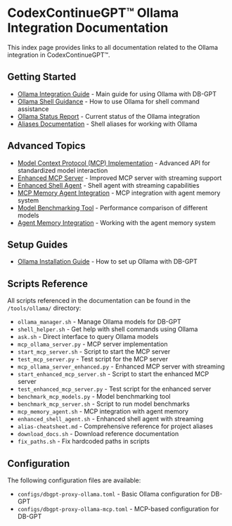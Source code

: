 # CodexContinueGPT™ Ollama Integration Documentation

This index page provides links to all documentation related to the Ollama integration in CodexContinueGPT™.

## Getting Started

- [Ollama Integration Guide](OLLAMA_INTEGRATION.md) - Main guide for using Ollama with DB-GPT
- [Ollama Shell Guidance](../ollama_shell_guidance.md) - How to use Ollama for shell command assistance
- [Ollama Status Report](OLLAMA_STATUS.md) - Current status of the Ollama integration
- [Aliases Documentation](ALIASES_README.md) - Shell aliases for working with Ollama

## Advanced Topics

- [Model Context Protocol (MCP) Implementation](MCP_OLLAMA.md) - Advanced API for standardized model interaction
- [Enhanced MCP Server](ENHANCED_MCP_OLLAMA.md) - Improved MCP server with streaming support
- [Enhanced Shell Agent](ENHANCED_SHELL_AGENT.md) - Shell agent with streaming capabilities
- [MCP Memory Agent Integration](MCP_MEMORY_AGENT.md) - MCP integration with agent memory system
- [Model Benchmarking Tool](BENCHMARK_TOOL.md) - Performance comparison of different models
- [Agent Memory Integration](AGENT_MEMORY_GUIDE.md) - Working with the agent memory system

## Setup Guides

- [Ollama Installation Guide](Ollama-Integration.md#repository-setup) - How to set up Ollama with DB-GPT

## Scripts Reference

All scripts referenced in the documentation can be found in the `/tools/ollama/` directory:

- `ollama_manager.sh` - Manage Ollama models for DB-GPT
- `shell_helper.sh` - Get help with shell commands using Ollama
- `ask.sh` - Direct interface to query Ollama models
- `mcp_ollama_server.py` - MCP server implementation
- `start_mcp_server.sh` - Script to start the MCP server
- `test_mcp_server.py` - Test script for the MCP server
- `mcp_ollama_server_enhanced.py` - Enhanced MCP server with streaming
- `start_enhanced_mcp_server.sh` - Script to start the enhanced MCP server
- `test_enhanced_mcp_server.py` - Test script for the enhanced server
- `benchmark_mcp_models.py` - Model benchmarking tool
- `benchmark_mcp_server.sh` - Script to run model benchmarks
- `mcp_memory_agent.sh` - MCP integration with agent memory
- `enhanced_shell_agent.sh` - Enhanced shell agent with streaming
- `alias-cheatsheet.md` - Comprehensive reference for project aliases
- `download_docs.sh` - Download reference documentation
- `fix_paths.sh` - Fix hardcoded paths in scripts

## Configuration

The following configuration files are available:

- `configs/dbgpt-proxy-ollama.toml` - Basic Ollama configuration for DB-GPT
- `configs/dbgpt-proxy-ollama-mcp.toml` - MCP-based configuration for DB-GPT
